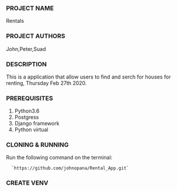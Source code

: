 ### PROJECT NAME
Rentals
### PROJECT AUTHORS
John,Peter,Suad
### DESCRIPTION
This is a application that allow users to find and serch for houses for renting, Thursday Feb 27th 2020.
### PREREQUISITES
1. Python3.6 
2. Postgress
3. Django framework
4. Python virtual 
### CLONING & RUNNING
Run the following command on the terminal:

      `https://github.com/johnopana/Rental_App.git`

### CREATE VENV
